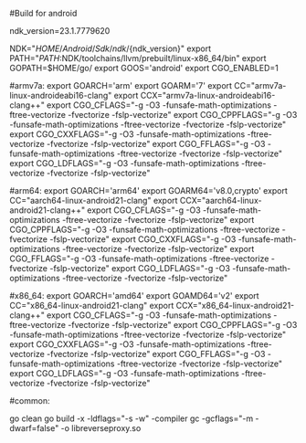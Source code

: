 #Build for android

ndk_version=23.1.7779620

NDK="$HOME/Android/Sdk/ndk/${ndk_version}"
export PATH="$PATH:$NDK/toolchains/llvm/prebuilt/linux-x86_64/bin"
export GOPATH=$HOME/go/
export GOOS='android'
export CGO_ENABLED=1

#armv7a:
export GOARCH='arm'
export GOARM='7'
export CC="armv7a-linux-androideabi16-clang"
export CCX="armv7a-linux-androideabi16-clang++"
export CGO_CFLAGS="-g -O3 -funsafe-math-optimizations -ftree-vectorize -fvectorize -fslp-vectorize"
export CGO_CPPFLAGS="-g -O3 -funsafe-math-optimizations -ftree-vectorize -fvectorize -fslp-vectorize"
export CGO_CXXFLAGS="-g -O3 -funsafe-math-optimizations -ftree-vectorize -fvectorize -fslp-vectorize"
export CGO_FFLAGS="-g -O3 -funsafe-math-optimizations -ftree-vectorize -fvectorize -fslp-vectorize"
export CGO_LDFLAGS="-g -O3 -funsafe-math-optimizations -ftree-vectorize -fvectorize -fslp-vectorize"

#arm64:
export GOARCH='arm64'
export GOARM64='v8.0,crypto'
export CC="aarch64-linux-android21-clang"
export CCX="aarch64-linux-android21-clang++"
export CGO_CFLAGS="-g -O3 -funsafe-math-optimizations -ftree-vectorize -fvectorize -fslp-vectorize"
export CGO_CPPFLAGS="-g -O3 -funsafe-math-optimizations -ftree-vectorize -fvectorize -fslp-vectorize"
export CGO_CXXFLAGS="-g -O3 -funsafe-math-optimizations -ftree-vectorize -fvectorize -fslp-vectorize"
export CGO_FFLAGS="-g -O3 -funsafe-math-optimizations -ftree-vectorize -fvectorize -fslp-vectorize"
export CGO_LDFLAGS="-g -O3 -funsafe-math-optimizations -ftree-vectorize -fvectorize -fslp-vectorize"

#x86_64:
export GOARCH='amd64'
export GOAMD64='v2'
export CC="x86_64-linux-android21-clang"
export CCX="x86_64-linux-android21-clang++"
export CGO_CFLAGS="-g -O3 -funsafe-math-optimizations -ftree-vectorize -fvectorize -fslp-vectorize"
export CGO_CPPFLAGS="-g -O3 -funsafe-math-optimizations -ftree-vectorize -fvectorize -fslp-vectorize"
export CGO_CXXFLAGS="-g -O3 -funsafe-math-optimizations -ftree-vectorize -fvectorize -fslp-vectorize"
export CGO_FFLAGS="-g -O3 -funsafe-math-optimizations -ftree-vectorize -fvectorize -fslp-vectorize"
export CGO_LDFLAGS="-g -O3 -funsafe-math-optimizations -ftree-vectorize -fvectorize -fslp-vectorize"

#common:

go clean
go build -x -ldflags="-s -w" -compiler gc -gcflags="-m -dwarf=false" -o libreverseproxy.so

